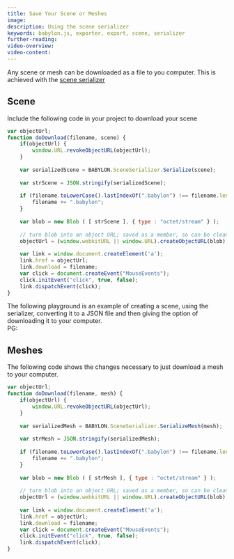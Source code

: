 ```yaml
---
title: Save Your Scene or Meshes
image: 
description: Using the scene serializer
keywords: babylon.js, exporter, export, scene, serializer
further-reading:
video-overview:
video-content:
---
```


Any scene or mesh can be downloaded as a file to you computer. This is achieved with the [scene serializer](//doc.babylonjs.com/api/classes/babylon.sceneserializer)

## Scene

Include the following code in your project to download your scene

```javascript
var objectUrl;
function doDownload(filename, scene) {
    if(objectUrl) {
        window.URL.revokeObjectURL(objectUrl);
    }
    
    var serializedScene = BABYLON.SceneSerializer.Serialize(scene);
        
    var strScene = JSON.stringify(serializedScene);
    
    if (filename.toLowerCase().lastIndexOf(".babylon") !== filename.length - 8 || filename.length < 9){
        filename += ".babylon";
    }
            
	var blob = new Blob ( [ strScene ], { type : "octet/stream" } );
       
    // turn blob into an object URL; saved as a member, so can be cleaned out later
    objectUrl = (window.webkitURL || window.URL).createObjectURL(blob);
    
    var link = window.document.createElement('a');
    link.href = objectUrl;
    link.download = filename;
    var click = document.createEvent("MouseEvents");
    click.initEvent("click", true, false);
    link.dispatchEvent(click);          
}
```
The following playground is an example of creating a scene, using the serializer, converting it to a JSON file and then giving the option of downloading it to your computer.  
PG: <Playground id="#1AGCWP#1" title="Save Scene" description="Example of saving a scene." image="/img/playgroundsAndNMEs/pg-1AGCWP-1.png"/>

## Meshes

The following code shows the changes necessary to just download a mesh to your computer.

```javascript
var objectUrl;
function doDownload(filename, mesh) {
    if(objectUrl) {
        window.URL.revokeObjectURL(objectUrl);
    }
    
    var serializedMesh = BABYLON.SceneSerializer.SerializeMesh(mesh);
        
    var strMesh = JSON.stringify(serializedMesh);
    
    if (filename.toLowerCase().lastIndexOf(".babylon") !== filename.length - 8 || filename.length < 9){
        filename += ".babylon";
    }
            
	var blob = new Blob ( [ strMesh ], { type : "octet/stream" } );
       
    // turn blob into an object URL; saved as a member, so can be cleaned out later
    objectUrl = (window.webkitURL || window.URL).createObjectURL(blob);
    
    var link = window.document.createElement('a');
    link.href = objectUrl;
    link.download = filename;
    var click = document.createEvent("MouseEvents");
    click.initEvent("click", true, false);
    link.dispatchEvent(click);          
}
```